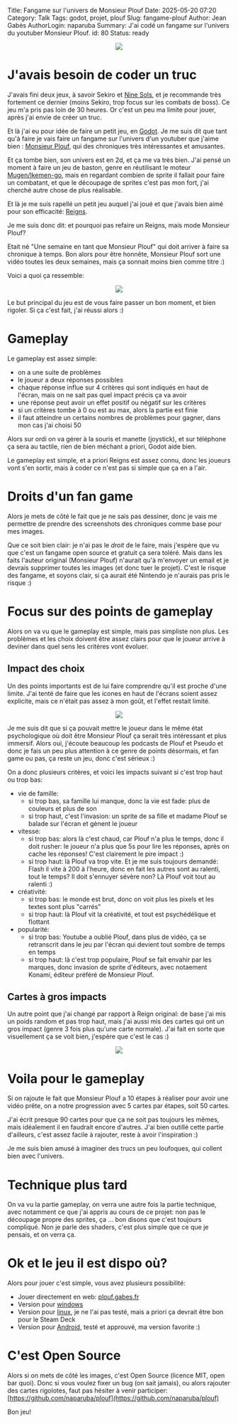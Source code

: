 Title: Fangame sur  l'univers de Monsieur Plouf
Date: 2025-05-20 07:20
Category: Talk
Tags: godot, projet, plouf
Slug: fangame-plouf
Author: Jean Gabès
AuthorLogin: naparuba
Summary: J'ai codé un fangame sur l'univers du youtuber Monsieur Plouf.
id: 80
Status: ready

<center><img src='/images/80/article.png'></center>

# J'avais besoin de coder un truc

J'avais fini deux jeux, à savoir Sekiro et [Nine Sols](https://store.steampowered.com/app/1809540/Nine_Sols/?l=french), et je recommande très fortement ce dernier (moins Sekiro, trop focus sur les combats de boss). Ce jeu m'a pris pas loin de 30 heures. Or c'est un peu ma limite pour jouer, après j'ai envie de créer un truc.

Et là j'ai eu pour idée de faire un petit jeu, en [Godot](https://godotengine.org/). Je me suis dit que tant qu'à faire je vais faire un fangame sur l'univers d'un youtuber que j'aime bien : [Monsieur Plouf](https://www.youtube.com/@MonsieurPlouf), qui des chroniques très intéressantes et amusantes.

Et ça tombe bien, son univers est en 2d, et ça me va très bien. J'ai pensé un moment à faire un jeu de baston, genre en réutilisant le moteur [Mugen/Ikemen-go](https://ikemen-engine.github.io/), mais en regardant combien de sprite il fallait pour faire un combatant, et que le découpage de sprites c'est pas mon fort, j'ai cherché autre chose de plus réalisable.

Et là je me suis rapellé un petit jeu auquel j'ai joué et que j'avais bien aimé pour son efficacité: [Reigns](https://store.steampowered.com/app/474750/Reigns/?l=french).

Je me suis donc dit: et pourquoi pas refaire un Reigns, mais mode Monsieur Plouf? 

Etait né "Une semaine en tant que Monsieur Plouf" qui doit arriver à faire sa chronique à temps. Bon alors pour être honnête, Monsieur Plouf sort une vidéo toutes les deux semaines, mais ça sonnait moins bien comme titre :)

Voici a quoi ça ressemble:

<center><img src='/images/80/gameplay.png'></center> 

Le but principal du jeu est de vous faire passer un bon moment, et bien rigoler. Si ça c'est fait, j'ai réussi alors :)

# Gameplay

Le gameplay est assez simple:
 
   * on a une suite de problèmes
   * le joueur a deux réponses possibles
   * chaque réponse influe sur 4 critères qui sont indiqués en haut de l'écran, mais on ne sait pas quel impact précis ça va avoir
   * une réponse peut avoir un effet positif ou négatif sur les critères
   * si un critères tombe à 0 ou est au max, alors la partie est finie
   * il faut atteindre un certains nombres de problèmes pour gagner, dans mon cas j'ai choisi 50

Alors sur ordi on va gérer à la souris et manette (joystick), et sur téléphone ça sera au tactile, rien de bien méchant a priori, Godot aide bien.

Le gameplay est simple, et a priori Reigns est assez connu, donc les joueurs vont s'en sortir, mais à coder ce n'est pas si simple que ça en a l'air.


# Droits d'un fan game

Alors je mets de côté le fait que je ne sais pas dessiner, donc je vais me permettre de prendre des screenshots des chroniques comme base pour mes images. 

Que ce soit bien clair: je n'ai pas le *droit* de le faire, mais j'espère que vu que c'est un fangame open source et gratuit ça sera toléré. Mais dans les faits l'auteur original (Monsieur Plouf) n'aurait qu'à m'envoyer un email et je devrais supprimer toutes les images (et donc tuer le projet). C'est le risque des fangame, et soyons clair, si ça aurait été Nintendo je n'aurais pas pris le risque :) 


# Focus sur des points de gameplay

Alors on va vu que le gameplay est simple, mais pas simpliste non plus. Les problèmes et les choix doivent être assez clairs pour que le joueur arrive à deviner dans quel sens les critères vont évoluer.

## Impact des choix
Un des points importants est de lui faire comprendre qu'il est proche d'une limite. J'ai tenté de faire que les icones en haut de l'écrans soient assez explicite, mais ce n'était pas assez à mon goût, et l'effet restait limité.

<center><img src='/images/80/too-much.png'></center> 

Je me suis dit que si ça pouvait mettre le joueur dans le même état psychologique où doit être Monsieur Plouf ça serait très intéressant et plus immersif. Alors oui, j'écoute beaucoup les podcasts de Plouf et Pseudo et donc je fais un peu plus attention à ce genre de points désormais, et fan game ou pas, ça reste un jeu, donc c'est sérieux :)

On a donc plusieurs critères, et voici les impacts suivant si c'est trop haut ou trop bas:

  * vie de famille:
    * si trop bas, sa famille lui manque, donc la vie est fade: plus de couleurs et plus de son
    * si trop haut, c'est l'invasion: un sprite de sa fille et madame Plouf se balade sur l'écran et gènent le joueur
  * vitesse:
    * si trop bas: alors là c'est chaud, car Plouf n'a plus le temps, donc il doit rusher: le joueur n'a plus que 5s pour lire les réponses, après on cache les réponses! C'est clairement le pire impact :)
    * si trop haut: là Plouf va trop vite. Et je me suis toujours demandé: Flash il vite à 200 à l'heure, donc en fait les autres sont au ralenti, tout le temps? Il doit s'ennuyer sévère non? Là Plouf voit tout au ralenti :)
  * créativité:
    * si trop bas: le monde est brut, donc on voit plus les pixels et les textes sont plus "carrés"
    * si trop haut: là Plouf vit la créativité, et tout est psychédélique et flottant
  * popularité:
    * si trop bas: Youtube a oublié Plouf, dans plus de vidéo, ça se retranscrit dans le jeu par l'écran qui devient tout sombre de temps en temps 
    * si trop haut: là c'est trop populaire, Plouf se fait envahir par les marques, donc invasion de sprite d'éditeurs, avec notaement Konami, éditeur préféré de Monsieur Plouf.

## Cartes à gros impacts
Un autre point que j'ai changé par rapport à Reign original: de base j'ai mis un poids random et pas trop haut, mais j'ai aussi mis des cartes qui ont un gros impact (genre 3 fois plus qu'une carte normale). J'ai fait en sorte que visuellement ça se voit bien, j'espère que c'est le cas :)

<center><img src='/images/80/gros-impact.png'></center>

# Voila pour le gameplay
Si on rajoute le fait que Monsieur Plouf a 10 étapes à réaliser pour avoir une vidéo prête, on a notre progression avec 5 cartes par étapes, soit 50 cartes.

J'ai écrit presque 90 cartes pour que ça ne soit pas toujours les mêmes, mais idéalement il en faudrait encore d'autres. J'ai bien outillé cette partie d'ailleurs, c'est assez facile à rajouter, reste à avoir l'inspiration :)

Je me suis bien amusé à imaginer des trucs un peu loufoques, qui collent bien avec l'univers.

# Technique plus tard
On va vu la partie gameplay, on verra une autre fois la partie technique, avec notamment ce que j'ai appris au cours de ce projet: non pas le découpage propre des sprites, ça ... bon disons que c'est toujours compliqué. Non je parle des shaders, c'est plus simple que ce que je pensais, et on verra ça.

# Ok et le jeu il est dispo où?

Alors pour jouer c'est simple, vous avez plusieurs possibilité:

  * Jouer directement en web: [plouf.gabes.fr](https://plouf.gabes.fr)
  * Version pour [windows](https://plouf.gabes.fr/builds/win/)
  * Version pour [linux](https://plouf.gabes.fr/builds/linux/), je ne l'ai pas testé, mais a priori ça devrait être bon pour le Steam Deck
  * Version pour [Android](https://plouf.gabes.fr/builds/android/), testé et approuvé, ma version favorite :)

# C'est Open Source

Alors si on mets de côté les images, c'est Open Source (licence MIT, open bar quoi). Donc si vous voulez fixer un bug (on sait jamais), ou alors rajouter des cartes rigolotes, faut pas hésiter à venir participer: [https://github.com/naparuba/plouf](https://github.com/naparuba/plouf)

Bon jeu!